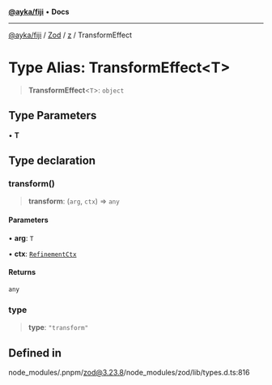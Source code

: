 [**@ayka/fiji**](../../../../../README.md) • **Docs**

***

[@ayka/fiji](../../../../../globals.md) / [Zod](../../../README.md) / [z](../README.md) / TransformEffect

# Type Alias: TransformEffect\<T\>

> **TransformEffect**\<`T`\>: `object`

## Type Parameters

• **T**

## Type declaration

### transform()

> **transform**: (`arg`, `ctx`) => `any`

#### Parameters

• **arg**: `T`

• **ctx**: [`RefinementCtx`](../interfaces/RefinementCtx.md)

#### Returns

`any`

### type

> **type**: `"transform"`

## Defined in

node\_modules/.pnpm/zod@3.23.8/node\_modules/zod/lib/types.d.ts:816

